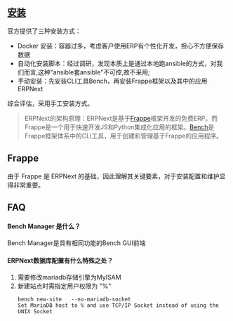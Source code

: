 ## [安装](https://github.com/frappe/frappe/wiki/The-Hitchhiker%27s-Guide-to-Installing-Frappe-on-Linux)

官方提供了三种安装方式：

* Docker 安装：容器过多，考虑客户使用ERP有个性化开发，担心不方便保存数据
* 自动化安装脚本：经过调研，发现本质上是通过本地跑ansible的方式，对我们而言,这种"ansible套ansible"不可控,故不采用;
* 手动安装：先安装CLI工具Bench，再安装Frappe框架以及其中的应用ERPNext

综合评估，采用手工安装方式。  

> ERPNext的架构原理：ERPNext是基于[Frappe](https://github.com/frappe/frappe)框架开发的免费ERP。而Frappe是一个用于快速开发JS和Python集成化应用的框架。[Bench](https://github.com/frappe/bench)是Frappe框架体系中的CLI工具，用于创建和管理基于Frappe的应用程序。


## Frappe

由于 Frappe 是 ERPNext 的基础，因此理解其关键要素，对于安装配置和维护显得非常重要。 


 
## FAQ

#### Bench Manager 是什么？

Bench Manager是具有相同功能的Bench GUI前端

#### ERPNext数据库配置有什么特殊之处？

1. 需要修改mariadb存储引擎为MyISAM   
2. 新建站点时需指定用户权限为 "%"
   ```
   bench new-site   --no-mariadb-socket  
   Set MariaDB host to % and use TCP/IP Socket instead of using the UNIX Socket
   ```





















